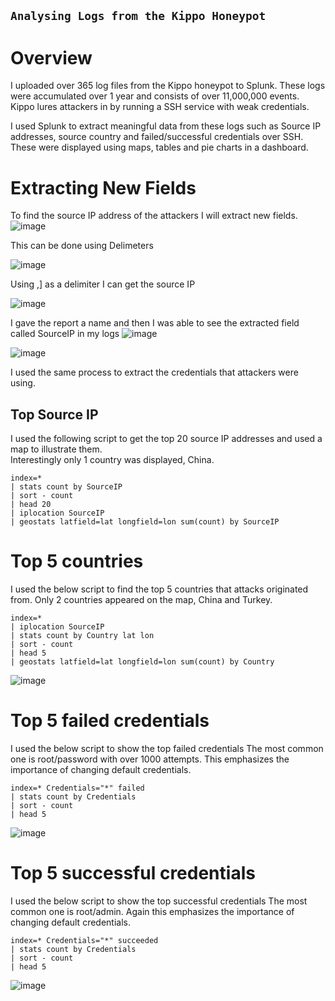 ## `Analysing Logs from the Kippo Honeypot `

# Overview

I uploaded over 365 log files from the Kippo honeypot to Splunk. These logs were accumulated over 1 year and consists of over 11,000,000 events.
Kippo lures attackers in by running a SSH service with weak credentials.

I used Splunk to extract meaningful data from these logs such as Source IP addresses, source country and failed/successful credentials over SSH.
These were displayed using maps, tables and pie charts in a dashboard. 



# Extracting New Fields

To find the source IP address of the attackers I will extract new fields. 
![image](https://github.com/user-attachments/assets/45c51115-1ce7-47d7-a175-95820ee8891e)

This can be done using Delimeters 

![image](https://github.com/user-attachments/assets/466c46b0-6fbb-43c0-a60b-4d1b0e8ccfd9)

Using ,] as a delimiter I can get the source IP 

![image](https://github.com/user-attachments/assets/56157c9c-ff82-4df5-a84c-6610d41f55b8)

I gave the report a name and then I was able to see the extracted field called SourceIP in my logs 
![image](https://github.com/user-attachments/assets/61e7a0ce-7a2c-44e0-925f-83a324e026cd)

![image](https://github.com/user-attachments/assets/8c126b01-8eb9-4fda-8fa4-8512960722cf)


I used the same process to extract the credentials that attackers were using.

## Top Source IP 

I used the following script to get the top 20 source IP addresses and used a map to illustrate them.  
Interestingly only 1 country was displayed, China.

```spl
index=* 
| stats count by SourceIP
| sort - count
| head 20
| iplocation SourceIP
| geostats latfield=lat longfield=lon sum(count) by SourceIP

```




# Top 5 countries

I used the below script to find the top 5 countries that attacks originated from.
Only 2 countries appeared on the map, China and Turkey.

```spl
index=* 
| iplocation SourceIP  
| stats count by Country lat lon 
| sort - count   
| head 5
| geostats latfield=lat longfield=lon sum(count) by Country

```

![image](https://github.com/user-attachments/assets/2c46e405-d5b3-4774-ad4b-b2ba92f03ef6)



# Top 5 failed credentials

I used the below script to show the top failed credentials
The most common one is root/password with over 1000 attempts.
This emphasizes the importance of changing default credentials. 

```spl
index=* Credentials="*" failed
| stats count by Credentials
| sort - count
| head 5
```


![image](https://github.com/user-attachments/assets/62bd7b2e-4b5e-444b-9c87-c229fe3dd0fa)

# Top 5 successful credentials


I used the below script to show the top successful credentials
The most common one is root/admin.
Again this emphasizes the importance of changing default credentials. 

```spl
index=* Credentials="*" succeeded
| stats count by Credentials
| sort - count
| head 5
```



![image](https://github.com/user-attachments/assets/b9c6368e-3507-41db-8937-5749bcca0fc4)

























